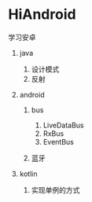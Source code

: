 # HiAndroid
学习安卓

1. java

    1. 设计模式
    2. 反射
    
2. android

    1. bus
    
        1. LiveDataBus
        2. RxBus
        3. EventBus

    2. 蓝牙

3. kotlin

    1. 实现单例的方式
